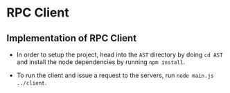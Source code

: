 # RPC Client
## Implementation of RPC Client

- In order to setup the project, head into the `AST` directory by doing `cd AST` and install the node dependencies by running `npm install`.

- To run the client and issue a request to the servers, run `node main.js ../client`.